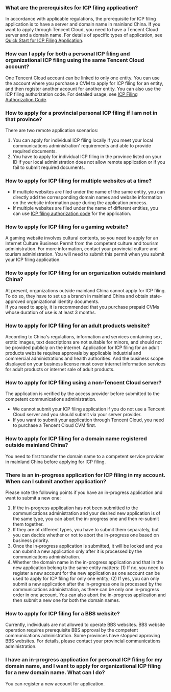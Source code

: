 ### What are the prerequisites for ICP filing application?
In accordance with applicable regulations, the prerequisite for ICP filing application is to have a server and domain name in mainland China. If you want to apply through Tencent Cloud, you need to have a Tencent Cloud server and a domain name. For details of specific types of application, see [Quick Start for ICP Filing Application](https://cloud.tencent.com/document/product/243/18958).

### How can I apply for both a personal ICP filing and organizational ICP filing using the same Tencent Cloud account?
One Tencent Cloud account can be linked to only one entity.
You can use the account where you purchase a CVM to apply for ICP filing for an entity, and then register another account for another entity. You can also use the ICP filing authorization code. For detailed usage, see [ICP Filing Authorization Code](https://cloud.tencent.com/document/product/243/18908).

### How to apply for a provincial personal ICP filing if I am not in that province?
There are two remote application scenarios:
1. You can apply for individual ICP filing locally if you meet your local communications administration' requirements  and able to provide required documents.   
2. You have to apply for individual ICP filing in the province listed on your ID if your local administration does not allow remote application or if you fail to submit required documents.

### How to apply for ICP filing for multiple websites at a time?
- If multiple websites are filed under the name of the same entity, you can directly add the corresponding domain names and website information on the website information page during the application process.
- If multiple websites are filed under the name of different entities, you can use [ICP filing authorization code](https://cloud.tencent.com/document/product/243/18908) for the application.

### How to apply for ICP filing for a gaming website?
A gaming website involves cultural contents, so you need to apply for an Internet Culture Business Permit from the competent culture and tourism administration. For more information, contact your provincial culture and tourism administration. You will need to submit this permit when you submit your ICP filing application.

### How to apply for ICP filing for an organization outside mainland China?
At present, organizations outside mainland China cannot apply for ICP filing. To do so, they have to set up a branch in mainland China and obtain state-approved organizational identity documents.  
If you need to apply, it is recommended that you purchase prepaid CVMs whose duration of use is at least 3 months.

### How to apply for ICP filing for an adult products website?
According to China's regulations, information and services containing sex, erotic images, text descriptions are not suitable for minors, and should not be provided publicly on the internet.
Application for ICP filing for an adult products website requires approvals by applicable industrial and commercial administrations and health authorities. And the business scope displayed on your business license must cover internet information services for adult products or internet sale of adult products.

### How to apply for ICP filing using a non-Tencent Cloud server?
The application is verified by the access provider before submitted to the competent communications administration.
- We cannot submit your ICP filing application if you do not use a Tencent Cloud server and you should submit via your server provider.
- If you want to submit your application through Tencent Cloud, you need to purchase a Tencent Cloud CVM first.

### How to apply for ICP filing for a domain name registered outside mainland China?
You need to first transfer the domain name to a competent service provider in mainland China before applying for ICP filing.
### There is an in-progress application for ICP filing in my account. When can I submit another application?
Please note the following points if you have an in-progress application and want to submit a new one: 
1. If the in-progress application has not been submitted to the communications administration and your desired new application is of the same type, you can abort the in-progress one and then re-submit them together. 
2. If they are of different types, you have to submit them separately, but you can decide whether or not to abort the in-progress one based on business priority. 
3. Once the in-progress application is submitted, it will be locked and you can submit a new application only after it is processed by the communications administration. 
4. Whether the domain name in the in-progress application and that in the new application belong to the same entity matters: 
(1) If no, you need to register a new account for the new application as one account can be used to apply for ICP filing for only one entity; 
(2) If yes, you can only submit a new application after the in-progress one is processed by the communications administration, as there can be only one in-progress order in one account. You can also abort the in-progress application and then submit a new one for both the domain names.

### How to apply for ICP filing for a BBS website?
Currently, individuals are not allowed to operate BBS websites. BBS website operation requires prerequisite BBS approval by the competent communications administration. Some provinces have stopped approving BBS websites. For details, please contact your provincial communications administration.
### I have an in-progress application for personal ICP filing for my domain name, and I want to apply for organizational ICP filing for a new domain name. What can I do?
You can register a new account for application. 
